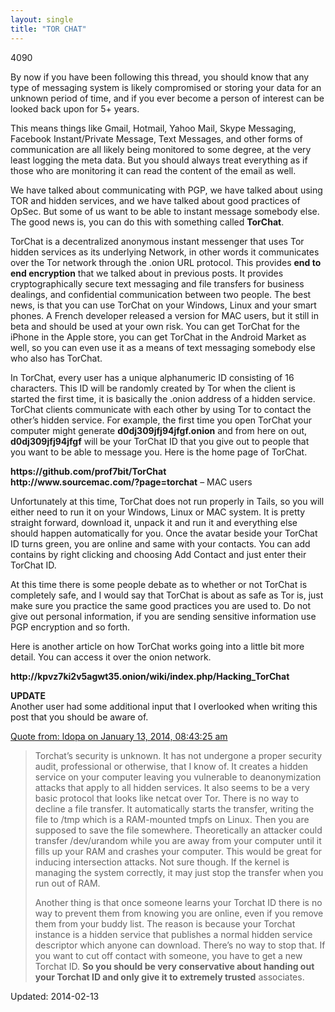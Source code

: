 ```yaml
---
layout: single
title: "TOR CHAT"
---
```

4090


<p>By now if you have been following this thread, you should know that any type of messaging system is likely compromised or storing your data for an unknown period of time, and if you ever become a person of interest can be looked back upon for 5+ years.</p>
<p>This means things like Gmail, Hotmail, Yahoo Mail, Skype Messaging, Facebook Instant/Private Message, Text Messages, and other forms of communication are all likely being monitored to some degree, at the very least logging the meta data. But you should always treat everything as if those who are monitoring it can read the content of the email as well.</p>
<p>We have talked about communicating with PGP, we have talked about using TOR and hidden services, and we have talked about good practices of OpSec. But some of us want to be able to instant message somebody else. The good news is, you can do this with something called <strong>TorChat</strong>.</p>
<p>TorChat is a decentralized anonymous instant messenger that uses Tor hidden services as its underlying Network, in other words it communicates over the Tor network through the .onion URL protocol. This provides <strong>end to end encryption</strong> that we talked about in previous posts. It provides cryptographically secure text messaging and file transfers for business dealings, and confidential communication between two people. The best news, is that you can use TorChat on your Windows, Linux and your smart phones. A French developer released a version for MAC users, but it still in beta and should be used at your own risk. You can get TorChat for the iPhone in the Apple store, you can get TorChat in the Android Market as well, so you can even use it as a means of text messaging somebody else who also has TorChat.</p>
<p>In TorChat, every user has a unique alphanumeric ID consisting of 16 characters. This ID will be randomly created by Tor when the client is started the first time, it is basically the .onion address of a hidden service. TorChat clients communicate with each other by using Tor to contact the other&#8217;s hidden service. For example, the first time you open TorChat your computer might generate <strong>d0dj309jfj94jfgf.onion</strong> and from here on out, <strong>d0dj309jfj94jfgf</strong> will be your TorChat ID that you give out to people that you want to be able to message you. Here is the home page of TorChat.</p>
<p><strong>https://github.com/prof7bit/TorChat</strong><br/>
<strong>http://www.sourcemac.com/?page=torchat</strong> &#8211; MAC users</p>
<p>Unfortunately at this time, TorChat does not run properly in Tails, so you will either need to run it on your Windows, Linux or MAC system. It is pretty straight forward, download it, unpack it and run it and everything else should happen automatically for you. Once the avatar beside your TorChat ID turns green, you are online and same with your contacts. You can add contains by right clicking and choosing Add Contact and just enter their TorChat ID.</p>
<p>At this time there is some people debate as to whether or not TorChat is completely safe, and I would say that TorChat is about as safe as Tor is, just make sure you practice the same good practices you are used to. Do not give out personal information, if you are sending sensitive information use PGP encryption and so forth.</p>
<p>Here is another article on how TorChat works going into a little bit more detail. You can access it over the onion network.</p>
<p><strong>http://kpvz7ki2v5agwt35.onion/wiki/index.php/Hacking_TorChat</strong></p>
<p><strong>UPDATE</strong><br/>
Another user had some additional input that I overlooked when writing this post that you should be aware of.</p>
<div>
<div><a href="http://thehub7dnl5nmcz5.onion/index.php?topic=14555.msg327104#msg327104">Quote from: ldopa on January 13, 2014, 08:43:25 am</a></div>
</div>
<blockquote><p>
Torchat&#8217;s security is unknown. It has not undergone a proper security audit, professional or otherwise, that I know of. It creates a hidden service on your computer leaving you vulnerable to deanonymization attacks that apply to all hidden services. It also seems to be a very basic protocol that looks like netcat over Tor. There is no way to decline a file transfer. It automatically starts the transfer, writing the file to /tmp which is a RAM-mounted tmpfs on Linux. Then you are supposed to save the file somewhere. Theoretically an attacker could transfer /dev/urandom while you are away from your computer until it fills up your RAM and crashes your computer. This would be great for inducing intersection attacks. Not sure though. If the kernel is managing the system correctly, it may just stop the transfer when you run out of RAM.</p>
<p>Another thing is that once someone learns your Torchat ID there is no way to prevent them from knowing you are online, even if you remove them from your buddy list. The reason is because your Torchat instance is a hidden service that publishes a normal hidden service descriptor which anyone can download. There&#8217;s no way to stop that. If you want to cut off contact with someone, you have to get a new Torchat ID. <strong>So you should be very conservative about handing out your Torchat ID and only give it to extremely trusted</strong> associates.</p></blockquote>

Updated: 2014-02-13

